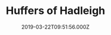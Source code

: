 ---
date: 2019-03-22T09:51:56.000Z
title: Huffers of Hadleigh
latitude: 52.044768970680046
longitude: 0.9528065517153052
category: checkin
---